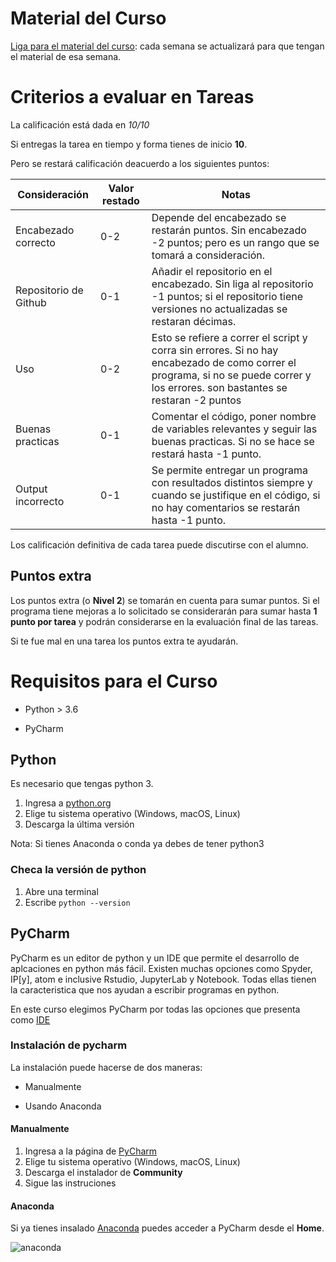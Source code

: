 # Material del Curso

[Liga para el material del curso](https://anabva.github.io/pythonCCG_2021/): cada semana se actualizará para que tengan el material de esa semana. 

# Criterios a evaluar en Tareas

La calificación está dada en *10/10* 

Si entregas la tarea en tiempo y forma tienes de inicio **10**.

Pero se restará calificación deacuerdo a los siguientes puntos:

| Consideración         | Valor restado | Notas                                                                                                                                                                            |
|-----------------------|---------------|----------------------------------------------------------------------------------------------------------------------------------------------------------------------------------|
| Encabezado correcto   | 0-2           | Depende del encabezado se restarán puntos. Sin encabezado -2 puntos; pero es un rango que se tomará a consideración.                                                              |
| Repositorio de Github | 0-1           | Añadir el repositorio en el encabezado. Sin liga al repositorio -1 puntos; si el repositorio tiene versiones no actualizadas se restaran décimas.                                 |
| Uso                   | 0-2           | Esto se refiere a correr el script y corra sin errores. Si no hay encabezado de como correr el programa, si no se puede correr y los errores. son bastantes se restaran -2 puntos |
| Buenas practicas      | 0-1           | Comentar el código, poner nombre de variables relevantes y seguir las buenas practicas. Si no se hace se restará hasta -1 punto.                                                  |
| Output incorrecto     | 0-1           | Se permite entregar un programa con resultados distintos siempre y cuando se justifique en el código, si no hay comentarios se restarán hasta -1 punto.                           |


Los calificación definitiva de cada tarea puede discutirse con el alumno.

## Puntos extra

Los puntos extra (o **Nivel 2**) se tomarán en cuenta para sumar puntos. Si el programa tiene mejoras a lo solicitado se considerarán para sumar hasta **1 punto por tarea** y podrán considerarse en la evaluación final de las tareas. 

Si te fue mal en una tarea los puntos extra te ayudarán.


# Requisitos para el Curso

- Python > 3.6 

- PyCharm 

## Python

Es necesario que tengas python 3. 

1. Ingresa a [python.org](https://www.python.org/downloads/)
2. Elige tu sistema operativo (Windows, macOS, Linux)
3. Descarga la última versión

Nota: Si tienes Anaconda o conda ya debes de tener python3

### Checa la versión de python 

1. Abre una terminal
2. Escribe `python --version`


## PyCharm

PyCharm es un editor de python y un IDE que permite el desarrollo de aplcaciones en python más fácil. Existen muchas opciones como Spyder, IP[y], atom e inclusive Rstudio, JupyterLab y Notebook. Todas ellas tienen la caracteristica que nos ayudan a escribir programas en python. 

En este curso elegimos PyCharm por todas las opciones que presenta como [IDE](https://es.wikipedia.org/wiki/Entorno_de_desarrollo_integrado#:~:text=Un%20entorno%20de%20desarrollo%20integrado%E2%80%8B%E2%80%8B%20o%20entorno%20de,programador%20el%20desarrollo%20de%20software.)



### Instalación de pycharm

La instalación puede hacerse de dos maneras:

- Manualmente

- Usando Anaconda



#### Manualmente

1. Ingresa a la página de [PyCharm](https://www.jetbrains.com/es-es/pycharm/download/#section=mac)  
2. Elige tu sistema operativo (Windows, macOS, Linux)
3. Descarga el instalador de **Community**
4. Sigue las instruciones



#### Anaconda

Si ya tienes insalado [Anaconda](https://www.anaconda.com/) puedes acceder a PyCharm desde el **Home**. 

![anaconda](https://docs.anaconda.com/_images/nav-defaults.png)







